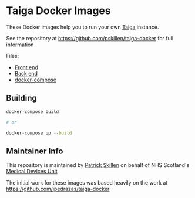 # Taiga Docker Images

These Docker images help you to run your own [Taiga](https://taiga.io) instance.

See the repository at https://github.com/pskillen/taiga-docker for full information

Files:

* [Front end](taiga-front/)
* [Back end](taiga-front/)
* [docker-compose](docker-compose.yaml)

## Building

```bash
docker-compose build

# or

docker-compose up --build
```

## Maintainer Info

This repository is maintained by [Patrick Skillen](https://github.com/pskillen) on behalf of NHS Scotland's [Medical
Devices Unit](https://www.medicaldevicesunit.org/)

The initial work for these images was based heavily on the work at https://github.com/ipedrazas/taiga-docker
